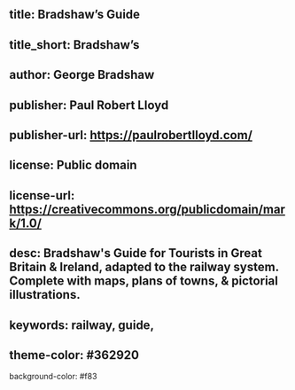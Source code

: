 title: Bradshaw’s Guide
----
title_short: Bradshaw’s
----
author: George Bradshaw
----
publisher: Paul Robert Lloyd
----
publisher-url: https://paulrobertlloyd.com/
----
license: Public domain
----
license-url: https://creativecommons.org/publicdomain/mark/1.0/
----
desc: Bradshaw's Guide for Tourists in Great Britain & Ireland, adapted to the railway system. Complete with maps, plans of towns, & pictorial illustrations.
----
keywords: railway, guide,
----
theme-color: #362920
----
background-color: #f83
